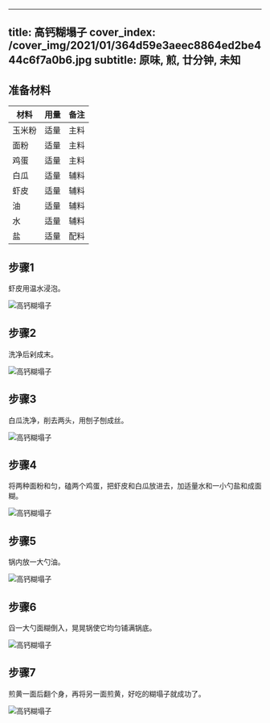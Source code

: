 
---
title: 高钙糊塌子
cover_index: /cover_img/2021/01/364d59e3aeec8864ed2be444c6f7a0b6.jpg
subtitle: 原味, 煎, 廿分钟, 未知
---

## 准备材料

| 材料     | 用量 | 备注|
| ------- | ----- | --- |
| 玉米粉 | 适量| 主料 |
| 面粉 | 适量| 主料 |
| 鸡蛋 | 适量| 主料 |
| 白瓜 | 适量| 辅料 |
| 虾皮 | 适量| 辅料 |
| 油 | 适量| 辅料 |
| 水 | 适量| 辅料 |
| 盐 | 适量| 配料 |

## 步骤1

虾皮用温水浸泡。

![高钙糊塌子](https://i8.meishichina.com/attachment/recipe/201010/201010211329446.jpg?x-oss-process=style/p320) 

## 步骤2

洗净后剁成末。

![高钙糊塌子](https://i8.meishichina.com/attachment/recipe/201010/201010211332071.jpg?x-oss-process=style/p320) 

## 步骤3

白瓜洗净，削去两头，用刨子刨成丝。

![高钙糊塌子](https://i8.meishichina.com/attachment/recipe/201010/201010211339248.jpg?x-oss-process=style/p320) 

## 步骤4

将两种面粉和匀，磕两个鸡蛋，把虾皮和白瓜放进去，加适量水和一小勺盐和成面糊。

![高钙糊塌子](https://i8.meishichina.com/attachment/recipe/201010/201010211356525.jpg?x-oss-process=style/p320) 

## 步骤5

锅内放一大勺油。

![高钙糊塌子](https://i8.meishichina.com/attachment/recipe/201010/201010211400415.jpg?x-oss-process=style/p320) 

## 步骤6

舀一大勺面糊倒入，晃晃锅使它均匀铺满锅底。

![高钙糊塌子](https://i8.meishichina.com/attachment/recipe/201010/201010211403373.jpg?x-oss-process=style/p320) 

## 步骤7

煎黄一面后翻个身，再将另一面煎黄，好吃的糊塌子就成功了。

![高钙糊塌子](https://i8.meishichina.com/attachment/recipe/201010/201010211408409.jpg?x-oss-process=style/p320) 

